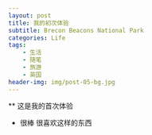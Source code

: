 ```yaml
---
layout: post
title: 我的初次体验
subtitle: Brecon Beacons National Park
categories: Life
tags:
    - 生活
    - 随笔
    - 旅游
    - 英国
header-img: img/post-05-bg.jpg
---
```

** 这是我的首次体验
- 很棒
很喜欢这样的东西